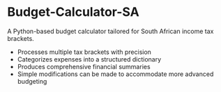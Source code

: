# Budget-Calculator-SA
A Python-based budget calculator tailored for South African income tax brackets.
- Processes multiple tax brackets with precision  
- Categorizes expenses into a structured dictionary  
- Produces comprehensive financial summaries  
- Simple modifications can be made to accommodate more advanced budgeting

